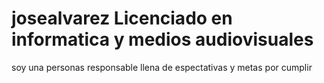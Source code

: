 # josealvarez Licenciado en informatica y medios audiovisuales
soy una personas responsable llena de espectativas y metas por cumplir
